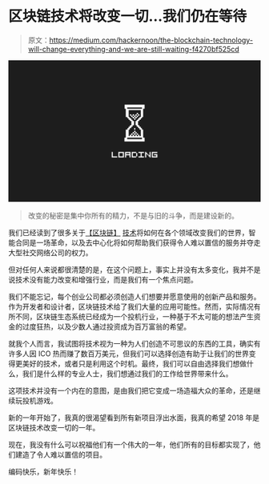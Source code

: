 # 区块链技术将改变一切…我们仍在等待

> 原文：<https://medium.com/hackernoon/the-blockchain-technology-will-change-everything-and-we-are-still-waiting-f4270bf525cd>

![](img/6c37575b5cecc80b99acca31e08b6459.png)

> 改变的秘密是集中你所有的精力，不是与旧的斗争，而是建设新的。

我们已经读到了很多关于[【区块链】](https://hackernoon.com/tagged/blockchain) [技术](https://hackernoon.com/tagged/technology)将如何在各个领域改变我们的世界，智能合同是一场革命，以及去中心化将如何帮助我们获得令人难以置信的服务并夺走大型社交网络公司的权力。

但对任何人来说都很清楚的是，在这个问题上，事实上并没有太多变化，我并不是说技术没有能力改变和增强行业，而是我们有一个焦点问题。

我们不能忘记，每个创业公司都必须创造人们想要并愿意使用的创新产品和服务。作为开发者和设计者，区块链技术给了我们大量的应用可能性。然而，实际情况有所不同，区块链生态系统已经成为一个投机行业，一种基于不太可能的想法产生资金的过度狂热，以及少数人通过投资成为百万富翁的希望。

就我个人而言，我试图将技术视为一种为人们创造不可思议的东西的工具，确实有许多人因 ICO 热而赚了数百万美元，但我们可以选择创造有助于让我们的世界变得更美好的技术，或者只是利用这个时机。最终，我们可以自由选择我们想做什么，我们是什么样的专业人士，我们想通过我们的工作给世界带来什么。

这项技术并没有一个内在的意图，是由我们把它变成一场造福大众的革命，还是继续玩投机游戏。

新的一年开始了，我真的很渴望看到所有新项目浮出水面，我真的希望 2018 年是区块链技术改变一切的一年。

现在，我没有什么可以祝福他们有一个伟大的一年，他们所有的目标都实现了，他们建造了令人难以置信的项目。

编码快乐，新年快乐！